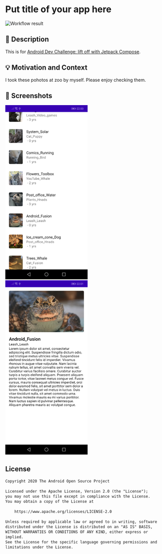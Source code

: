 # Put title of your app here

<!--- Replace <OWNER> with your Github Username and <REPOSITORY> with the name of your repository. -->
<!--- You can find both of these in the url bar when you open your repository in github. -->
![Workflow result](https://github.com/kfurue/puppy-adoption-app/workflows/Check/badge.svg)


## :scroll: Description
<!--- Describe your app in one or two sentences -->
This is for [Android Dev Challenge: lift off with Jetpack Compose](https://android-developers.googleblog.com/2021/02/android-dev-challenge-lift-off-with.html).


## :bulb: Motivation and Context
<!--- Optionally point readers to interesting parts of your submission. -->
<!--- What are you especially proud of? -->
I took these pohotos at zoo by myself. Please enjoy checking them.

## :camera_flash: Screenshots
<!-- You can add more screenshots here if you like -->
<img src="results/screenshot_1.png" width="260">&emsp;<img src="results/screenshot_2.png" width="260">

## License
```
Copyright 2020 The Android Open Source Project

Licensed under the Apache License, Version 2.0 (the "License");
you may not use this file except in compliance with the License.
You may obtain a copy of the License at

    https://www.apache.org/licenses/LICENSE-2.0

Unless required by applicable law or agreed to in writing, software
distributed under the License is distributed on an "AS IS" BASIS,
WITHOUT WARRANTIES OR CONDITIONS OF ANY KIND, either express or implied.
See the License for the specific language governing permissions and
limitations under the License.
```

